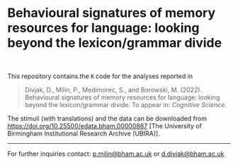 # Behavioural signatures of memory resources for language: looking beyond the lexicon/grammar divide

<br>

This repository contains the `R` code for the analyses reported in

> Divjak, D., Milin, P., Medimorec, S., and Borowski, M. (2022). Behavioural signatures of memory resources for language: looking beyond the lexicon/grammar divide. To appear in: *Cognitive Science*.

The stimuli (with translations) and the data can be downloaded from https://doi.org/10.25500/edata.bham.00000867 [The University of Birmingham Institutional Research Archive (UBIRA)].

- - -

For further inquiries contact: p.milin@bham.ac.uk or d.divjak@bham.ac.uk
